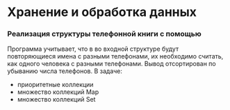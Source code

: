 # Хранение и обработка данных 
### Реализация структуры телефонной книги с помощью
Программа учитывает, что в во входной структуре будут повторяющиеся имена с разными телефонами, их необходимо считать, как одного человека с разными телефонами. Вывод отсортирован по убыванию числа телефонов.
В задаче:
* приоритетные коллекции
* множество коллекций Map
* множество коллекций Set
